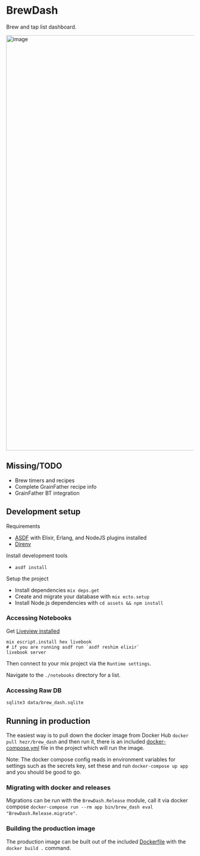# BrewDash

Brew and tap list dashboard.

<img width="1116" alt="image" src="https://user-images.githubusercontent.com/244021/123287855-eb84eb00-d4c3-11eb-92f0-131ecf5263ac.png">

## Missing/TODO

- Brew timers and recipes
- Complete GrainFather recipe info
- GrainFather BT integration

## Development setup

Requirements
- [ASDF](https://asdf-vm.com/#/) with Elixir, Erlang, and NodeJS plugins installed
- [Direnv](https://direnv.net)

Install development tools

  - `asdf install`

Setup the project

  * Install dependencies `mix deps.get`
  * Create and migrate your database with `mix ecto.setup`
  * Install Node.js dependencies with `cd assets && npm install`

### Accessing Notebooks

Get [Liveview installed](https://fly.io/blog/livebook-for-app-documentation/)

```
mix escript.install hex livebook
# if you are running asdf run `asdf reshim elixir`
livebook server
```

Then connect to your mix project via the `Runtime settings`.

Navigate to the `./notebooks` directory for a list.

### Accessing Raw DB

`sqlite3 data/brew_dash.sqlite`

## Running in production

The easiest way is to pull down the docker image from Docker Hub
`docker pull hezr/brew_dash` and then run it, there is an included
[docker-compose.yml](./docker-compose.yml) file in the project which
will run the image.

Note: The docker compose config reads in environment variables for
settings such as the secrets key, set these and run `docker-compose up app`
and you should be good to go.

### Migrating with docker and releases

Migrations can be run with the `BrewDash.Release` module, call it via docker
compose `docker-compose run --rm app bin/brew_dash eval "BrewDash.Release.migrate"`.

### Building the production image

The production image can be built out of the included [Dockerfile](./Dockerfile)
with the `docker build .` command.
